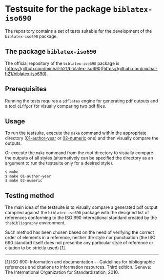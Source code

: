 # Testsuite for the package `biblatex-iso690`

The repository contains a set of tests suitable for the development of the `biblatex-iso690` package.

## The package `biblatex-iso690`

The official repository of the `biblatex-iso690` package is [https://github.com/michal-h21/biblatex-iso690](https://github.com/michal-h21/biblatex-iso690).

## Prerequisites

Running the tests requires a `pdflatex` engine for generating pdf outputs and a tool `diffpdf` for visually comparing two pdf files.

## Usage

To run the testsuite, execute the `make` command within the appropriate directory ([01-author-year](./01-author-year) or [02-numeric](./02-numeric) one) and then visually compare the outputs.

Or execute the `make` command from the root directory to visually compare the outputs of all styles (alternatively can be specified the directory as an argument to run the testsuite only for a desired style).
```
$ make					
$ make 01-author-year
$ make 02-numeric
```

## Testing method

The main idea of the testsuite is to visually compare a generated pdf output compiled against the `biblatex-iso690` package with the designed list of references conforming to the ISO 690 international standard created by the `thebibliography` environment.

Such method has been chosen based on the need of verifying the correct order of elements in a reference, neither the style nor punctuation (the ISO 690 standard itself does not prescribe any particular style of reference or citation to be strictly used) [1].

***

[1] ISO 690: Information and documentation -- Guidelines for bibliographic references and citations to information resources. Third edition. Geneva: The International Organization for Standardization, 2010.
